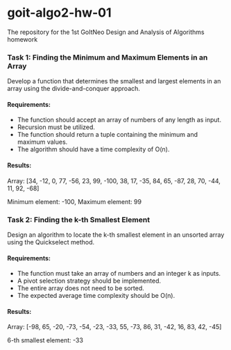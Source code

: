 # goit-algo2-hw-01

The repository for the 1st GoItNeo Design and Analysis of Algorithms homework

### Task 1: Finding the Minimum and Maximum Elements in an Array

Develop a function that determines the smallest and largest elements in an array using the divide-and-conquer approach.

#### Requirements:

- The function should accept an array of numbers of any length as input.
- Recursion must be utilized.
- The function should return a tuple containing the minimum and maximum values.
- The algorithm should have a time complexity of O(n).

#### Results:

Array: [34, -12, 0, 77, -56, 23, 99, -100, 38, 17, -35, 84, 65, -87, 28, 70, -44, 11, 92, -68]

Minimum element: -100, Maximum element: 99

### Task 2: Finding the k-th Smallest Element

Design an algorithm to locate the k-th smallest element in an unsorted array using the Quickselect method.

#### Requirements:

- The function must take an array of numbers and an integer k as inputs.
- A pivot selection strategy should be implemented.
- The entire array does not need to be sorted.
- The expected average time complexity should be O(n).

#### Results:

Array: [-98, 65, -20, -73, -54, -23, -33, 55, -73, 86, 31, -42, 16, 83, 42, -45]

6-th smallest element: -33
